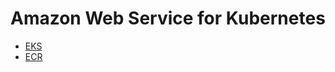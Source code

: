 # Amazon Web Service for Kubernetes
* [EKS](https://github.com/life4honor/TIL/tree/master/aws/eks)
* [ECR](https://github.com/life4honor/TIL/tree/master/aws/ecr)
